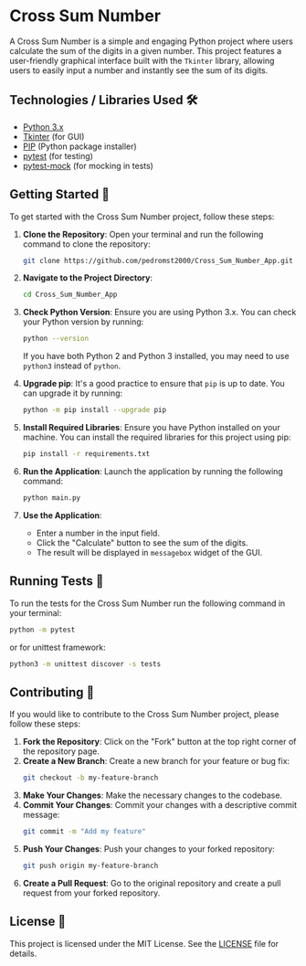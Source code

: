 # Cross Sum Number

A Cross Sum Number is a simple and engaging Python project where users calculate the sum of the digits in a given number. This project features a user-friendly graphical interface built with the `Tkinter` library, allowing users to easily input a number and instantly see the sum of its digits.

## Technologies / Libraries Used 🛠

- [Python 3.x](https://www.python.org/)
- [Tkinter](https://docs.python.org/3/library/tkinter.html) (for GUI)
- [PIP](https://pip.pypa.io/en/stable/) (Python package installer)
- [pytest](https://docs.pytest.org/en/stable/) (for testing)
- [pytest-mock](https://github.com/pytest-dev/pytest-mock) (for mocking in tests)

## Getting Started 🚀

To get started with the Cross Sum Number project, follow these steps:

1. **Clone the Repository**: 
   Open your terminal and run the following command to clone the repository:
   ```bash
   git clone https://github.com/pedromst2000/Cross_Sum_Number_App.git
   ```

2. **Navigate to the Project Directory**:
    ```bash
    cd Cross_Sum_Number_App
    ```

3. **Check Python Version**:
    Ensure you are using Python 3.x. You can check your Python version by running:
    ```bash
    python --version
    ```
    If you have both Python 2 and Python 3 installed, you may need to use `python3` instead of `python`.

4. **Upgrade pip**:
    It's a good practice to ensure that `pip` is up to date. You can upgrade it by running:
    ```bash
    python -m pip install --upgrade pip
    ```

5. **Install Required Libraries**:
    Ensure you have Python installed on your machine. You can install the required libraries for this project using pip:
    ```bash
    pip install -r requirements.txt
    ```

6. **Run the Application**:
    Launch the application by running the following command:
    ```bash
    python main.py
    ```
7. **Use the Application**:
    - Enter a number in the input field.
    - Click the "Calculate" button to see the sum of the digits.
    - The result will be displayed in `messagebox` widget of the GUI.

## Running Tests 🧪

To run the tests for the Cross Sum Number run the following command in your terminal:
```bash
python -m pytest 
```
or for unittest framework:
```bash
python3 -m unittest discover -s tests
```

## Contributing 🤝

If you would like to contribute to the Cross Sum Number project, please follow these steps:
1. **Fork the Repository**: Click on the "Fork" button at the top right corner of the repository page.
2. **Create a New Branch**: Create a new branch for your feature or bug fix:
   ```bash
   git checkout -b my-feature-branch
   ```
3. **Make Your Changes**: Make the necessary changes to the codebase.
4. **Commit Your Changes**: Commit your changes with a descriptive commit message:
   ```bash
   git commit -m "Add my feature"
   ```
5. **Push Your Changes**: Push your changes to your forked repository:
   ```bash
   git push origin my-feature-branch
   ```
6. **Create a Pull Request**: Go to the original repository and create a pull request from your forked repository.

## License 📄

This project is licensed under the MIT License. See the [LICENSE](LICENSE) file for details.

